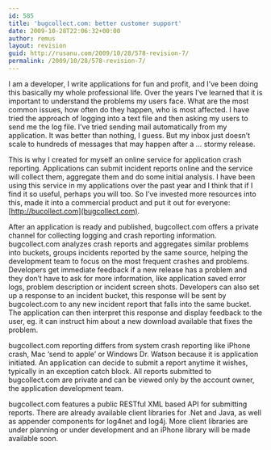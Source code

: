```yaml
---
id: 585
title: 'bugcollect.com: better customer support'
date: 2009-10-28T22:06:32+00:00
author: remus
layout: revision
guid: http://rusanu.com/2009/10/28/578-revision-7/
permalink: /2009/10/28/578-revision-7/
---
```

I am a developer, I write applications for fun and profit, and I&#8217;ve been doing this basically my whole professional life. Over the years I&#8217;ve learned that it is important to understand the problems my users face. What are the most common issues, how often do they happen, who is most affected. I have tried the approach of logging into a text file and then asking my users to send me the log file. I&#8217;ve tried sending mail automatically from my application. It was better than nothing, I guess. But my inbox just doesn&#8217;t scale to hundreds of messages that may happen after a &#8230; stormy release.

This is why I created for myself an online service for application crash reporting. Applications can submit incident reports online and the service will collect them, aggregate them and do some initial analysis. I have been using this service in my applications over the past year and I think that if I find it so useful, perhaps you will too. So I&#8217;ve invested more resources into this, made it into a commercial product and put it out for everyone:[http://bucollect.com](bugcollect.com).

After an application is ready and published, bugcollect.com offers a private channel for collecting logging and crash reporting information. bugcollect.com analyzes crash reports and aggregates similar problems into buckets, groups incidents reported by the same source, helping the development team to focus on the most frequent crashes and problems. Developers get immediate feedback if a new release has a problem and they don&#8217;t have to ask for more information, like application saved error logs, problem description or incident screen shots. Developers can also set up a response to an incident bucket, this response will be sent by bugcolect.com to any new incident report that falls into the same bucket. The application can then interpret this response and display feedback to the user, eg. it can instruct him about a new download available that fixes the problem.

bugcollect.com reporting differs from system crash reporting like iPhone crash, Mac &#8216;send to apple&#8217; or Windows Dr. Watson because it is application initiated. An application can decide to submit a report anytime it wishes, typically in an exception catch block. All reports submitted to bugcollect.com are private and can be viewed only by the account owner, the application development team.

bugcollect.com features a public RESTful XML based API for submitting reports. There are already available client libraries for .Net and Java, as well as appender components for log4net and log4j. More client libraries are under planning or under development and an iPhone library will be made available soon.